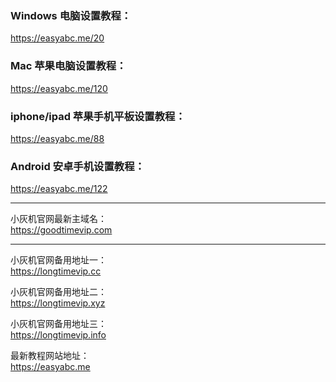 
### Windows 电脑设置教程：  
https://easyabc.me/20

### Mac 苹果电脑设置教程：  
https://easyabc.me/120

### iphone/ipad 苹果手机平板设置教程：  
https://easyabc.me/88

### Android 安卓手机设置教程：  
https://easyabc.me/122


----
小灰机官网最新主域名：  
https://goodtimevip.com

----

小灰机官网备用地址一：  
https://longtimevip.cc

小灰机官网备用地址二：  
https://longtimevip.xyz

小灰机官网备用地址三：  
https://longtimevip.info

最新教程网站地址：  
https://easyabc.me
